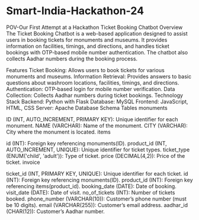 # Smart-India-Hackathon-24
POV-Our First Attempt at a Hackathon
Ticket Booking Chatbot
Overview
The Ticket Booking Chatbot is a web-based application designed to assist users in booking tickets for monuments and museums. It provides information on facilities, timings, and directions, and handles ticket bookings with OTP-based mobile number authentication. The chatbot also collects Aadhar numbers during the booking process.

Features
Ticket Booking: Allows users to book tickets for various monuments and museums.
Information Retrieval: Provides answers to basic questions about washroom locations, facilities, timings, and directions.
Authentication: OTP-based login for mobile number verification.
Data Collection: Collects Aadhar numbers during ticket bookings.
Technology Stack
Backend: Python with Flask
Database: MySQL
Frontend: JavaScript, HTML, CSS
Server: Apache
Database Schema
Tables
monuments

ID (INT, AUTO_INCREMENT, PRIMARY KEY): Unique identifier for each monument.
NAME (VARCHAR): Name of the monument.
CITY (VARCHAR): City where the monument is located.
items

id (INT): Foreign key referencing monuments(ID).
product_id (INT, AUTO_INCREMENT, UNIQUE): Unique identifier for ticket types.
ticket_type (ENUM('child', 'adult')): Type of ticket.
price (DECIMAL(4,2)): Price of the ticket.
invoice

ticket_id (INT, PRIMARY KEY, UNIQUE): Unique identifier for each ticket.
id (INT): Foreign key referencing monuments(ID).
product_id (INT): Foreign key referencing items(product_id).
booking_date (DATE): Date of booking.
visit_date (DATE): Date of visit.
no_of_tickets (INT): Number of tickets booked.
phone_number (VARCHAR(10)): Customer’s phone number (must be 10 digits).
email (VARCHAR(255)): Customer’s email address.
aadhar_id (CHAR(12)): Customer’s Aadhar number.
